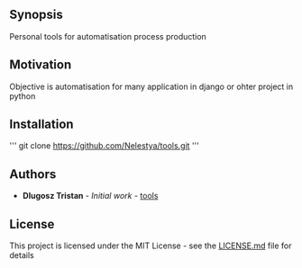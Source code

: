 ## Synopsis
Personal tools for automatisation process production

## Motivation
Objective is automatisation for many application in django or ohter project in python

## Installation

'''
git clone https://github.com/Nelestya/tools.git
'''

## Authors
* **Dlugosz Tristan** - *Initial work* - [tools](https://github.com/Nelestya/tools)

## License

This project is licensed under the MIT License - see the [LICENSE.md](LICENSE.md) file for details

